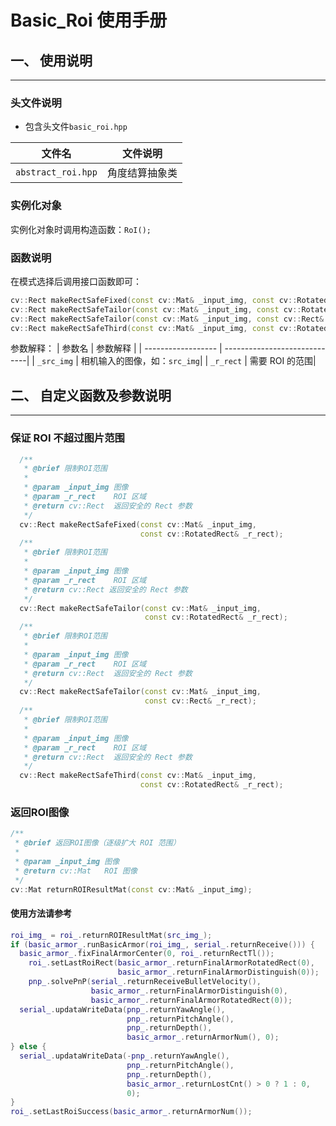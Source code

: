 # Basic_Roi 使用手册

## 一、 使用说明

---

### 头文件说明

- 包含头文件`basic_roi.hpp`

| 文件名                  | 文件说明                                   |
| ---------------------- | ------------------------------------------- |
| `abstract_roi.hpp`     | 角度结算抽象类           |
### 实例化对象

实例化对象时调用构造函数：`RoI();`
  
### 函数说明

在模式选择后调用接口函数即可：

```cpp
cv::Rect makeRectSafeFixed(const cv::Mat& _input_img, const cv::RotatedRect& _r_rect);
cv::Rect makeRectSafeTailor(const cv::Mat& _input_img, const cv::RotatedRect& _r_rect);
cv::Rect makeRectSafeTailor(const cv::Mat& _input_img, const cv::Rect& _r_rect);
cv::Rect makeRectSafeThird(const cv::Mat& _input_img, const cv::RotatedRect& _r_rect);
```
参数解释：
|      参数名         |           参数解释             |
| ------------------ | -----------------------------|
| `_src_img`         | 相机输入的图像，如：`src_img`|
| `_r_rect`          | 需要 ROI 的范围|

## 二、 自定义函数及参数说明

---

### 保证 ROI 不超过图片范围

```cpp
  /**
   * @brief 限制ROI范围
   * 
   * @param _input_img 图像
   * @param _r_rect    ROI 区域
   * @return cv::Rect  返回安全的 Rect 参数
   */
  cv::Rect makeRectSafeFixed(const cv::Mat& _input_img,
                             const cv::RotatedRect& _r_rect);
  /**
   * @brief 限制ROI范围
   *
   * @param _input_img 图像
   * @param _r_rect    ROI 区域
   * @return cv::Rect 返回安全的 Rect 参数
   */
  cv::Rect makeRectSafeTailor(const cv::Mat& _input_img,
                              const cv::RotatedRect& _r_rect);
  /**
   * @brief 限制ROI范围
   *
   * @param _input_img 图像
   * @param _r_rect    ROI 区域
   * @return cv::Rect  返回安全的 Rect 参数
   */
  cv::Rect makeRectSafeTailor(const cv::Mat& _input_img,
                              const cv::Rect& _r_rect);
  /**
   * @brief 限制ROI范围
   *
   * @param _input_img 图像
   * @param _r_rect    ROI 区域
   * @return cv::Rect  返回安全的 Rect 参数
   */
  cv::Rect makeRectSafeThird(const cv::Mat& _input_img,
                             const cv::RotatedRect& _r_rect);
```

### 返回ROI图像

  ```cpp
  /**
   * @brief 返回ROI图像（逐级扩大 ROI 范围） 
   * 
   * @param _input_img 图像
   * @return cv::Mat   ROI 图像
   */
  cv::Mat returnROIResultMat(const cv::Mat& _input_img);
  ```
#### 使用方法请参考
  ```cpp
  roi_img_ = roi_.returnROIResultMat(src_img_);
  if (basic_armor_.runBasicArmor(roi_img_, serial_.returnReceive())) {
    basic_armor_.fixFinalArmorCenter(0, roi_.returnRectTl());
      roi_.setLastRoiRect(basic_armor_.returnFinalArmorRotatedRect(0),
                          basic_armor_.returnFinalArmorDistinguish(0));
      pnp_.solvePnP(serial_.returnReceiveBulletVelocity(),
                    basic_armor_.returnFinalArmorDistinguish(0),
                    basic_armor_.returnFinalArmorRotatedRect(0));
    serial_.updataWriteData(pnp_.returnYawAngle(),
                            pnp_.returnPitchAngle(),
                            pnp_.returnDepth(),
                            basic_armor_.returnArmorNum(), 0);
  } else {
    serial_.updataWriteData(-pnp_.returnYawAngle(),
                            pnp_.returnPitchAngle(),
                            pnp_.returnDepth(),
                            basic_armor_.returnLostCnt() > 0 ? 1 : 0,
                            0);
  }
  roi_.setLastRoiSuccess(basic_armor_.returnArmorNum());
  ```